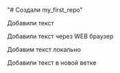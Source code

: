 "# Создали my_first_repo" 

Добавили текст

Добавили текст через WEB браузер


Добавим текст локально

Добавили текст в новой ветке